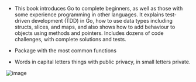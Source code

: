 - This book introduces Go to complete beginners, as well as those with some experience programming in other languages. It explains test-driven development (TDD) in Go, how to use data types including structs, slices, and maps, and also shows how to add behaviour to objects using methods and pointers. Includes dozens of code challenges, with complete solutions and tests.

- Package with the most common functions
- Words in capital letters things with public privacy, in small letters private.

![image](https://github.com/user-attachments/assets/d206b71e-eeb5-4f27-bc91-d178420be281)

